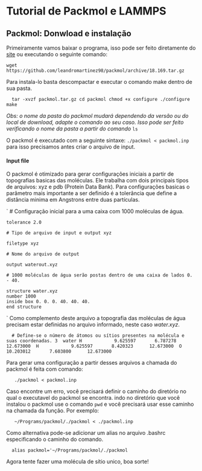 # Tutorial de Packmol e LAMMPS

## Packmol: Donwload e instalação

Primeiramente vamos baixar o programa, isso pode ser feito diretamente do [site](http://m3g.iqm.unicamp.br/packmol/download.shtml) ou
executando o seguinte comando:

`wget https://github.com/leandromartinez98/packmol/archive/18.169.tar.gz`

Para instala-lo basta descompactar e executar o comando make dentro de sua pasta.

`   tar -xvzf packmol.tar.gz
    cd packmol
    chmod +x configure
    ./configure
    make
`

_Obs: o nome da pasta do packmol mudará dependendo da versão ou do local de download, adapte o comando ao seu caso. Isso pode ser feito
verificando o nome da pasta a partir do comando_ `ls`

O packmol é executado com a seguinte sintaxe: `./packmol < packmol.inp` para isso precisamos antes criar o arquivo de input.

#### Input file 
O packmol é otimizado para gerar configurações iniciais a partir de topografias basicas das moléculas. Ele trabalha com dois principais
tipos de arquivos: xyz e pdb (Protein Data Bank). Para configurações basicas o parâmetro mais importante a ser definido é a tolerância
que define a distância minima em Angstrons entre duas partículas.

`   # Configuração inicial para a uma caixa com 1000 moléculas de água.

    tolerance 2.0

    # Tipo de arquivo de input e output xyz

    filetype xyz

    # Nome do arquivo de output

    output waterout.xyz

    # 1000 moléculas de água serão postas dentro de uma caixa de lados 0. - 40.

    structure water.xyz
    number 1000 
    inside box 0. 0. 0. 40. 40. 40. 
    end structure
 `
Como complemento deste arquivo a topografia das moléculas de água precisam estar definidas no arquivo informado, neste caso _water.xyz_.

`   # Define-se o número de átomos ou sítios presentes na molécula e suas coordenadas.
    3 
    water
    H            9.625597       6.787278      12.673000 
    H            9.625597       8.420323      12.673000 
    O           10.203012       7.603800      12.673000 
`

Para gerar uma configuração a partir desses arquivos a chamada do packmol é feita com comando:

`   ./packmol < packmol.inp`

Caso encontre um erro, você precisará definir o caminho do diretório no qual o executavel do packmol se encontra. indo no diretório que
você instalou o packmol use o comando `pwd` e você precisará usar esse caminho na chamada da função. Por exemplo:

`   ~/Programs/packmol/./packmol < ./packmol.inp`

Como alternativa pode-se adicionar um alias no arquivo .bashrc especificando o caminho do comando.

`  alias packmol='~/Programs/packmol/./packmol`

Agora tente fazer uma molécula de sítio unico, boa sorte!
